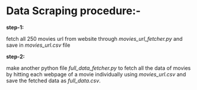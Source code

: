 # Data Scraping procedure:-

**step-1:**

fetch all 250 movies url from website through   *movies_url_fetcher.py*  and save in *movies_url.csv* file

**step-2:**

make another python file *full_data_fetcher.py* to fetch all the data of movies by hitting each webpage of a movie individually using *movies_url.csv* and save the fetched data as *full_data.csv*.
